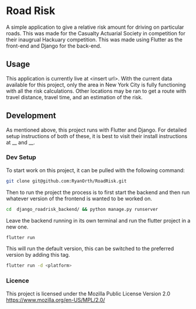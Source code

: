 # Road Risk

A simple application to give a relative risk amount for driving on particular roads. This
was made for the Casualty Actuarial Society in competition for their inaugrual Hackuary
competition. This was made using Flutter as the front-end and Django for the back-end.

## Usage

This application is currently live at \<insert url\>. With the current data available for this
project, only the area in New York City is fully functioning with all the risk calculations.
Other locations may be ran to get a route with travel distance, travel time, and an estimation
of the risk.

## Development

As mentioned above, this project runs with Flutter and Django. For detailed setup instructions
of both of these, it is best to visit their install instructions at __ and __.

### Dev Setup

To start work on this project, it can be pulled with the following command:

```bash
git clone git@github.com:RyanOrth/RoadRisk.git
```

Then to run the project the process is to first start the backend and then run whatever
version of the frontend is wanted to be worked on.

```bash
cd  django_roadrisk_backend/ && python manage.py runserver
```

Leave the backend running in its own terminal and run the flutter project in a new one.

```bash
flutter run
```

This will run the default version, this can be switched to the preferred version by adding
this tag.

```bash
flutter run -d <platform>
```
### Licence
This project is licensed under the Mozilla Public License Version 2.0
https://www.mozilla.org/en-US/MPL/2.0/
